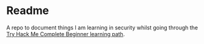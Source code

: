 # Readme

A repo to document things I am learning in security whilst going through the [Try Hack Me Complete Beginner learning path](https://tryhackme.com/path/outline/beginner).
